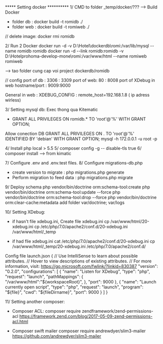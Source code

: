 ***** Setting docker **********
1/ CMD to folder  _temp/docker/??? --> Build Docker
- folder db : docker build -t romidb ./
- folder web : docker build -t romiweb ./ 

// delete image: docker rmi romidb

2/ Run 2 Docker
docker run -d -v D:\Hotel\dockerdb\romi:/var/lib/mysql --name romidb romidb 
docker run -d --link romidb:romidb  -v D:\Hotelprohoma-develop-mone\romi:/var/www/html --name romiweb romiweb

--> tao folder cung cap voi project dockerdb/romidb

// config
port of db : 3306 : 3309
port of web: 80 : 8008
port of XDebug in web hostname/port : 9009:9000

General in web : XDEBUG_CONFIG : remote_host=192.168.1.8 ( ip adress wirless)

3/ Setting mysql db: Exec thong qua Kitematic

- GRANT ALL PRIVILEGES ON romidb.* TO 'root'@'%' WITH GRANT OPTION;

Allow conection DB 
GRANT ALL PRIVILEGES ON . TO 'root'@'%' IDENTIFIED BY 'debian' WITH GRANT OPTION;
mysql -h 172.0.0.1 -u root -p


4/ Install php local > 5.5 
5/ composer config -g -- disable-tls true
6/ composer install --> from kimatic 

7/ Configure .env and .env.test files.
8/ Configure migrations-db.php
- create version to migrate : php migrations.php generate
- Perform migration to feed data : php migrations.php migrate

9/  Deploy schema
php vendor/bin/doctrine orm:schema-tool:create
php vendor/bin/doctrine orm:schema-tool:update --force
php vendor/bin/doctrine orm:schema-tool:drop --force
php vendor/bin/doctrine orm:clear-cache:metadata
add folder var/doctrine; var/logs

10/ Setting XDebug: 
- if hasn't file xdebug.ini, Create file xdebug.ini
cp /var/www/html/20-xdebug.ini 
cp /etc/php/7.0/apache2/conf.d/20-xdebug.ini /var/www/html/_temp

- if had flie xdebug.ini
cat /etc/php/7.0/apache2/conf.d/20-xdebug.ini
cp /var/www/html/_temp/20-xdebug.ini /etc/php/7.0/apache2/conf.d/

Config file launch.json 
{
    // Use IntelliSense to learn about possible attributes.
    // Hover to view descriptions of existing attributes.
    // For more information, visit: https://go.microsoft.com/fwlink/?linkid=830387
    "version": "0.2.0",
    "configurations": [
        {
            "name": "Listen for XDebug",
            "type": "php",
            "request": "launch",
            "pathMappings": {
                "/var/www/html":"${workspaceRoot}",
            },
            "port": 9000
        },
        {
            "name": "Launch currently open script",
            "type": "php",
            "request": "launch",
            "program": "${file}",
            "cwd": "${fileDirname}",
            "port": 9000
        }
    ]
}

11/ Setting another composer: 
- Composer ACL:
composer require zendframework/zend-permissions-acl
https://framework.zend.com/blog/2017-05-09-zend-permissions-acl.html

- Composer swift mailer
composer require andrewdyer/slim3-mailer
https://github.com/andrewdyer/slim3-mailer